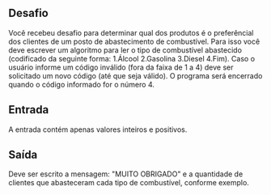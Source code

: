 ## Desafio

 Você recebeu desafio para determinar qual dos produtos é o preferêncial dos
clientes de um posto de abastecimento de combustível. Para isso você deve
escrever um algoritmo para ler o tipo de combustível abastecido (codificado
da seguinte forma: 1.Álcool 2.Gasolina 3.Diesel 4.Fim). Caso o usuário
informe um código inválido (fora da faixa de 1 a 4) deve ser solicitado um
novo código (até que seja válido). O programa será encerrado quando o código
informado for o número 4.

## Entrada

A entrada contém apenas valores inteiros e positivos.

## Saída

Deve ser escrito a mensagem: "MUITO OBRIGADO" e a quantidade de clientes que
abasteceram cada tipo de combustível, conforme exemplo.